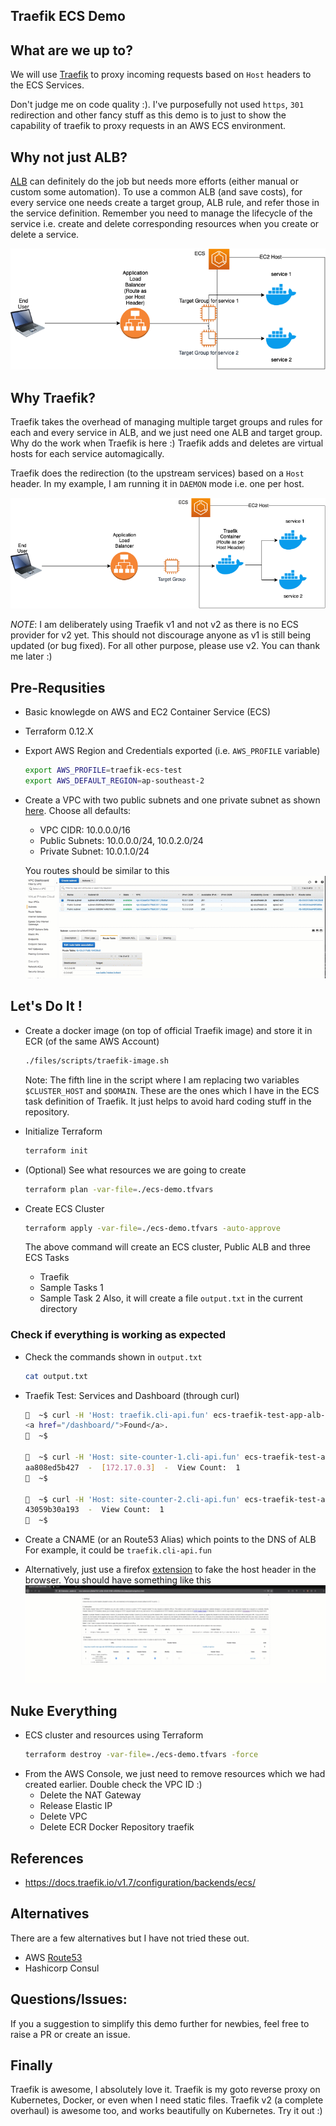 ## Traefik ECS Demo

## What are we up to?
We will use [Traefik](https://containo.us/traefik/) to proxy incoming requests based on `Host` headers to the ECS Services.

Don't judge me on code quality :). I've purposefully not used `https`, `301` redirection and other fancy stuff as this demo is to just to show the capability of traefik to proxy requests in an AWS ECS environment.

## Why not just ALB?

[ALB](https://docs.aws.amazon.com/elasticloadbalancing/latest/application/introduction.html) can definitely do the job but needs more efforts (either manual or custom some automation). To use a common ALB (and save costs), for every service one needs create a target group, ALB rule, and refer those in the service definition.
Remember you need to manage the lifecycle of the service i.e. create and delete corresponding resources when you create or delete a service.

![](files/images/without_traefik.png)


## Why Traefik?
Traefik takes the overhead of managing multiple target groups and rules for each and every service in ALB, and we just need one ALB and target group. Why do the work when Traefik is here :)
Traefik adds and deletes are virtual hosts for each service automagically.

Traefik does the redirection (to the upstream services) based on a `Host` header. In my example, I am running it in `DAEMON` mode i.e. one per host.

![](files/images/with_traefik.png)

*NOTE*: I am deliberately using Traefik v1 and not v2 as there is no ECS provider for v2 yet. This should not discourage anyone as v1 is still being updated (or bug fixed). For all other purpose, please use v2. You can thank me later :)

## Pre-Requsities
* Basic knowlegde on AWS and EC2 Container Service (ECS)
* Terraform 0.12.X
* Export AWS Region and Credentials exported (i.e. `AWS_PROFILE` variable)
    ```bash
    export AWS_PROFILE=traefik-ecs-test
    export AWS_DEFAULT_REGION=ap-southeast-2
    ```
* Create a VPC with two public subnets and one private subnet as shown [here](https://docs.aws.amazon.com/batch/latest/userguide/create-public-private-vpc.html). Choose all defaults:
    * VPC CIDR: 10.0.0.0/16
    * Public Subnets: 10.0.0.0/24, 10.0.2.0/24
    * Private Subnet: 10.0.1.0/24

    You routes should be similar to this
        ![](files/gifs/route_tables.gif)

## Let's Do It !
* Create a docker image (on top of official Traefik image) and store it in ECR (of the same AWS Account)
    ```bash
    ./files/scripts/traefik-image.sh
    ```
    Note: The fifth line in the script where I am replacing two variables `$CLUSTER_HOST` and `$DOMAIN`. These are the ones which I have in the ECS task definition of Traefik. It just helps to avoid hard coding stuff in the repository.

* Initialize Terraform
    ```bash
    terraform init
    ```

* (Optional) See what resources we are going to create
    ```bash
    terraform plan -var-file=./ecs-demo.tfvars
    ```

* Create ECS Cluster
    ```bash
    terraform apply -var-file=./ecs-demo.tfvars -auto-approve
    ```
    The above command will create an ECS cluster, Public ALB and three ECS Tasks
    * Traefik
    * Sample Tasks 1
    * Sample Task 2
    Also, it will create a file `output.txt` in the current directory


### Check if everything is working as expected
* Check the commands shown in `output.txt`
    ```bash
    cat output.txt
    ```

* Traefik Test: Services and Dashboard (through curl)
    ```bash
    🍺  ~$ curl -H 'Host: traefik.cli-api.fun' ecs-traefik-test-app-alb-901515036.ap-southeast-2.elb.amazonaws.com
    <a href="/dashboard/">Found</a>.
    🍺  ~$

    🍺  ~$ curl -H 'Host: site-counter-1.cli-api.fun' ecs-traefik-test-app-alb-901515036.ap-southeast-2.elb.amazonaws.com
    aa808ed5b427  -  [172.17.0.3]  -  View Count:  1
    🍺  ~$

    🍺  ~$ curl -H 'Host: site-counter-2.cli-api.fun' ecs-traefik-test-app-alb-901515036.ap-southeast-2.elb.amazonaws.com
    43059b30a193  -  View Count:  1
    🍺  ~$
    ```

* Create a CNAME (or an Route53 Alias) which points to the DNS of ALB
For example, it could be `traefik.cli-api.fun`

* Alternatively, just use a firefox [extension](https://mybrowseraddon.com/modify-header-value.html) to fake the host header in the browser.
    You should have something like this
        ![](files/gifs/traefik_dashboard.gif)

## Nuke Everything
- ECS cluster and resources using Terraform
    ```bash
    terraform destroy -var-file=./ecs-demo.tfvars -force
    ```
- From the AWS Console, we just need to remove resources which we had created earlier. Double check the VPC ID :)
    * Delete the NAT Gateway
    * Release Elastic IP
    * Delete VPC
    * Delete ECR Docker Repository traefik

## References
* https://docs.traefik.io/v1.7/configuration/backends/ecs/

## Alternatives
There are a few alternatives but I have not tried these out.
* AWS [Route53](https://docs.aws.amazon.com/AmazonECS/latest/developerguide/service-discovery.html)
* Hashicorp Consul

## Questions/Issues:
If you a suggestion to simplify this demo further for newbies, feel free to raise a PR or create an issue.

## Finally
Traefik is awesome, I absolutely love it. Traefik is my goto reverse proxy on Kubernetes, Docker, or even when I need static files. Traefik v2 (a complete overhaul) is awesome too, and works beautifully on Kubernetes. Try it out :)
